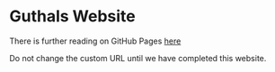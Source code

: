 # Guthals Website
There is further reading on GitHub Pages [here](https://help.github.com/categories/customizing-github-pages/)

Do not change the custom URL until we have completed this website.
